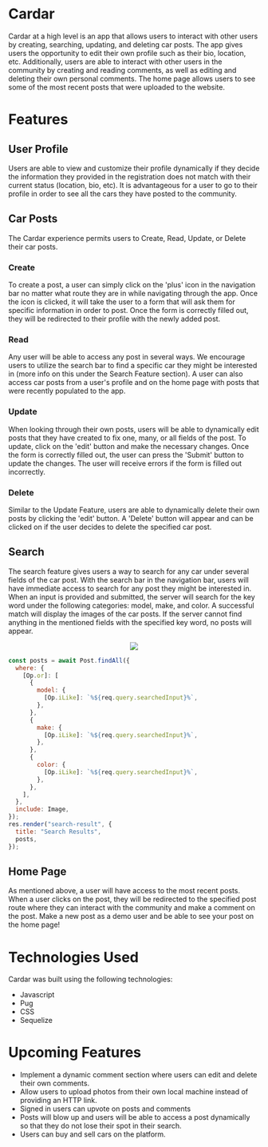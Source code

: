 # Cardar

Cardar at a high level is an app that allows users to interact with other users by creating, searching, updating, and deleting car posts. The app gives users the opportunity to edit their own profile such as their bio, location, etc. Additionally, users are able to interact with other users in the community by creating and reading comments, as well as editing and deleting their own personal comments. The home page allows users to see some of the most recent posts that were uploaded to the website.

# Features

## User Profile

Users are able to view and customize their profile dynamically if they decide the information they provided in the registration does not match with their current status (location, bio, etc). It is advantageous for a user to go to their profile in order to see all the cars they have posted to the community.

## Car Posts

The Cardar experience permits users to Create, Read, Update, or Delete their car posts.

### Create

To create a post, a user can simply click on the 'plus' icon in the navigation bar no matter what route they are in while navigating through the app. Once the icon is clicked, it will take the user to a form that will ask them for specific information in order to post. Once the form is correctly filled out, they will be redirected to their profile with the newly added post.

### Read

Any user will be able to access any post in several ways. We encourage users to utilize the search bar to find a specific car they might be interested in (more info on this under the Search Feature section). A user can also access car posts from a user's profile and on the home page with posts that were recently populated to the app.

### Update

When looking through their own posts, users will be able to dynamically edit posts that they have created to fix one, many, or all fields of the post. To update, click on the 'edit' button and make the necessary changes. Once the form is correctly filled out, the user can press the 'Submit' button to update the changes. The user will receive errors if the form is filled out incorrectly.

### Delete

Similar to the Update Feature, users are able to dynamically delete their own posts by clicking the 'edit' button. A 'Delete' button will appear and can be clicked on if the user decides to delete the specified car post.

## Search

The search feature gives users a way to search for any car under several fields of the car post. With the search bar in the navigation bar, users will have immediate access to search for any post they might be interested in. When an input is provided and submitted, the server will search for the key word under the following categories: model, make, and color. A successful match will display the images of the car posts. If the server cannot find anything in the mentioned fields with the specified key word, no posts will appear.

<p align="center">
  <img src="https://media.giphy.com/media/jyjVgyWFAzNkjwNkfU/giphy.gif"></img>
</p>

```js
const posts = await Post.findAll({
  where: {
    [Op.or]: [
      {
        model: {
          [Op.iLike]: `%${req.query.searchedInput}%`,
        },
      },
      {
        make: {
          [Op.iLike]: `%${req.query.searchedInput}%`,
        },
      },
      {
        color: {
          [Op.iLike]: `%${req.query.searchedInput}%`,
        },
      },
    ],
  },
  include: Image,
});
res.render("search-result", {
  title: "Search Results",
  posts,
});
```

## Home Page

As mentioned above, a user will have access to the most recent posts. When a user clicks on the post, they will be redirected to the specified post route where they can interact with the community and make a comment on the post. Make a new post as a demo user and be able to see your post on the home page!

# Technologies Used

Cardar was built using the following technologies:

- Javascript
- Pug
- CSS
- Sequelize

# Upcoming Features

- Implement a dynamic comment section where users can edit and delete their own comments.
- Allow users to upload photos from their own local machine instead of providing an HTTP link.
- Signed in users can upvote on posts and comments
- Posts will blow up and users will be able to access a post dynamically so that they do not lose their spot in their search.
- Users can buy and sell cars on the platform.
